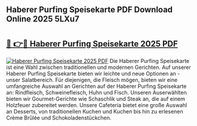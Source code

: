 ## Haberer Purfing Speisekarte PDF Download Online 2025 5LXu7

# <h2><a href="http://gc9wo6.nevu.top/?p=Haberer+Purfing+Speisekarte">🔗 👉🔴 Haberer Purfing Speisekarte 2025 PDF</a></h2>

[![Haberer Purfing Speisekarte 2025 PDF](https://i.imgur.com/dBaPXMq.png)](http://gc9wo6.nevu.top/?p=Haberer+Purfing+Speisekarte)
Die Haberer Purfing Speisekarte ist eine Wahl zwischen traditionellen und modernen Gerichten. Auf unserer Haberer Purfing Speisekarte bieten wir leichte und neue Optionen an - unser Salatbereich. Für diejenigen, die Fleisch mögen, bieten wir eine umfangreiche Auswahl an Gerichten auf der Haberer Purfing Speisekarte an: Rindfleisch, Schweinefleisch, Huhn und Fisch. Unseren Auserwählten bieten wir Gourmet-Gerichte wie Schaschlik und Steak an, die auf einem Holzfeuer zubereitet werden. Unsere Cafeteria bietet eine große Auswahl an Desserts, von traditionellen Kuchen und Kuchen bis hin zu erlesenen Crème Brûlée und Schokoladenstückchen.
